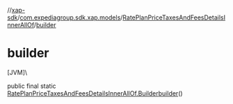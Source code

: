 //[xap-sdk](../../../index.md)/[com.expediagroup.sdk.xap.models](../index.md)/[RatePlanPriceTaxesAndFeesDetailsInnerAllOf](index.md)/[builder](builder.md)

# builder

[JVM]\

public final static [RatePlanPriceTaxesAndFeesDetailsInnerAllOf.Builder](-builder/index.md)[builder](builder.md)()

